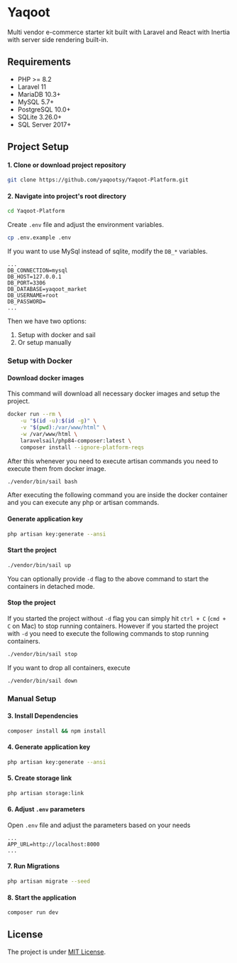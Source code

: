 # Yaqoot
Multi vendor e-commerce starter kit built with Laravel and React with Inertia with server side rendering built-in.

## Requirements
 - PHP >= 8.2
 - Laravel 11
 - MariaDB 10.3+
 - MySQL 5.7+
 - PostgreSQL 10.0+
 - SQLite 3.26.0+
 - SQL Server 2017+

## Project Setup
#### 1. Clone or download project repository

```bash
git clone https://github.com/yaqootsy/Yaqoot-Platform.git
``` 

#### 2. Navigate into project's root directory

```bash
cd Yaqoot-Platform
```

Create `.env` file and adjust the environment variables.

```bash
cp .env.example .env
```

If you want to use MySql instead of sqlite, modify the `DB_*` variables.

```env
...
DB_CONNECTION=mysql
DB_HOST=127.0.0.1
DB_PORT=3306
DB_DATABASE=yaqoot_market
DB_USERNAME=root
DB_PASSWORD=
...
```

Then we have two options:
1. Setup with docker and sail
2. Or setup manually 

### Setup with Docker

#### Download docker images

This command will download all necessary docker images and setup the project.

```bash
docker run --rm \
    -u "$(id -u):$(id -g)" \
    -v "$(pwd):/var/www/html" \
    -w /var/www/html \
    laravelsail/php84-composer:latest \
    composer install --ignore-platform-reqs
```

After this whenever you need to execute artisan commands you need to execute them from docker image.

```bash
./vendor/bin/sail bash
```

After executing the following command you are inside the docker container and you can execute any php or artisan commands.

#### Generate application key

```bash
php artisan key:generate --ansi
```

#### Start the project

```bash
./vendor/bin/sail up
```

You can optionally provide `-d` flag to the above command to start the containers in detached mode.

#### Stop the project
If you started the project without `-d` flag you can simply hit `ctrl + C` (`cmd + C` on Mac) to stop running containers. However if you started the project with `-d` you need to execute the following commands to stop running containers.

```bash
./vendor/bin/sail stop
```

If you want to drop all containers, execute

```bash
./vendor/bin/sail down
```

### Manual Setup

#### 3. Install Dependencies

```bash
composer install && npm install
```

#### 4. Generate application key

```bash
php artisan key:generate --ansi
```

#### 5. Create storage link

```bash
php artisan storage:link
```

#### 6. Adjust `.env` parameters

Open `.env` file and adjust the parameters based on your needs

```env
...
APP_URL=http://localhost:8000
...
```

#### 7. Run Migrations

```bash
php artisan migrate --seed
```

#### 8. Start the application 

```bash
composer run dev
```

## License

The project is under [MIT License](LICENSE.md).






